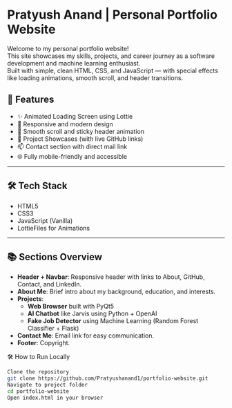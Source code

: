 # Pratyush Anand | Personal Portfolio Website

Welcome to my personal portfolio website!  
This site showcases my skills, projects, and career journey as a software development and machine learning enthusiast.  
Built with simple, clean HTML, CSS, and JavaScript — with special effects like loading animations, smooth scroll, and header transitions.

## 🧩 Features

- ✨ Animated Loading Screen using Lottie
- 🎨 Responsive and modern design
- 🚀 Smooth scroll and sticky header animation
- 🛜 Project Showcases (with live GitHub links)
- 📫 Contact section with direct mail link
- 🌐 Fully mobile-friendly and accessible

---

## 🛠️ Tech Stack

- HTML5
- CSS3
- JavaScript (Vanilla)
- LottieFiles for Animations

---

## 📚 Sections Overview

- **Header + Navbar**: Responsive header with links to About, GitHub, Contact, and LinkedIn.
- **About Me**: Brief intro about my background, education, and interests.
- **Projects**:
  - **Web Browser** built with PyQt5
  - **AI Chatbot** like Jarvis using Python + OpenAI
  - **Fake Job Detector** using Machine Learning (Random Forest Classifier + Flask)
- **Contact Me**: Email link for easy communication.
- **Footer**: Copyright.

🛠️ How to Run Locally

```bash
Clone the repository
git clone https://github.com/Pratyushanand1/portfolio-website.git
Navigate to project folder
cd portfolio-website
Open index.html in your browser
